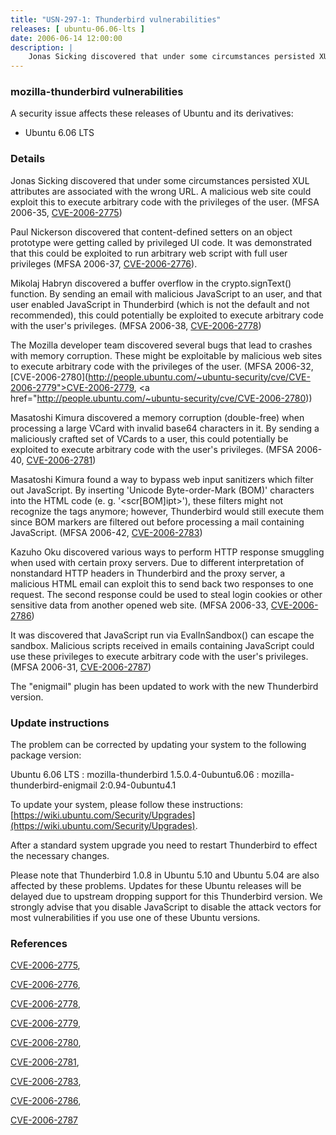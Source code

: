 ```yaml
---
title: "USN-297-1: Thunderbird vulnerabilities"
releases: [ ubuntu-06.06-lts ]
date: 2006-06-14 12:00:00
description: |
    Jonas Sicking discovered that under some circumstances persisted XUL attributes are associated with the wrong URL. A malicious web site could exploit this to execute arbitrary code with the privileges of the user. (MFSA 2006-35, [CVE-2006-2775](http://people.ubuntu.com/~ubuntu-security/cve/CVE-2006-2775))
--- 
```

 
### mozilla-thunderbird vulnerabilities

A security issue affects these releases of Ubuntu and its derivatives:

* Ubuntu 6.06 LTS

### Details

Jonas Sicking discovered that under some circumstances persisted XUL attributes are associated with the wrong URL. A malicious web site could exploit this to execute arbitrary code with the privileges of the user. (MFSA 2006-35, [CVE-2006-2775](http://people.ubuntu.com/~ubuntu-security/cve/CVE-2006-2775))

Paul Nickerson discovered that content-defined setters on an object prototype were getting called by privileged UI code. It was demonstrated that this could be exploited to run arbitrary web script with full user privileges (MFSA 2006-37, [CVE-2006-2776](http://people.ubuntu.com/~ubuntu-security/cve/CVE-2006-2776)).

Mikolaj Habryn discovered a buffer overflow in the crypto.signText() function. By sending an email with malicious JavaScript to an user, and that user enabled JavaScript in Thunderbird (which is not the default and not recommended), this could potentially be exploited to execute arbitrary code with the user&#39;s privileges. (MFSA 2006-38, [CVE-2006-2778](http://people.ubuntu.com/~ubuntu-security/cve/CVE-2006-2778))

The Mozilla developer team discovered several bugs that lead to crashes with memory corruption. These might be exploitable by malicious web sites to execute arbitrary code with the privileges of the user. (MFSA 2006-32, [CVE-2006-2780](http://people.ubuntu.com/~ubuntu-security/cve/CVE-2006-2779">CVE-2006-2779</a>, <a href="http://people.ubuntu.com/~ubuntu-security/cve/CVE-2006-2780))

Masatoshi Kimura discovered a memory corruption (double-free) when processing a large VCard with invalid base64 characters in it. By sending a maliciously crafted set of VCards to a user, this could potentially be exploited to execute arbitrary code with the user&#39;s privileges. (MFSA 2006-40, [CVE-2006-2781](http://people.ubuntu.com/~ubuntu-security/cve/CVE-2006-2781))

Masatoshi Kimura found a way to bypass web input sanitizers which filter out JavaScript. By inserting &#39;Unicode Byte-order-Mark (BOM)&#39; characters into the HTML code (e. g. &#39;&lt;scr[BOM]ipt&gt;&#39;), these filters might not recognize the tags anymore; however, Thunderbird would still execute them since BOM markers are filtered out before processing a mail containing JavaScript. (MFSA 2006-42, [CVE-2006-2783](http://people.ubuntu.com/~ubuntu-security/cve/CVE-2006-2783))

Kazuho Oku discovered various ways to perform HTTP response smuggling when used with certain proxy servers. Due to different interpretation of nonstandard HTTP headers in Thunderbird and the proxy server, a malicious HTML email can exploit this to send back two responses to one request. The second response could be used to steal login cookies or other sensitive data from another opened web site. (MFSA 2006-33, [CVE-2006-2786](http://people.ubuntu.com/~ubuntu-security/cve/CVE-2006-2786))

It was discovered that JavaScript run via EvalInSandbox() can escape the sandbox. Malicious scripts received in emails containing JavaScript could use these privileges to execute arbitrary code with the user&#39;s privileges. (MFSA 2006-31, [CVE-2006-2787](http://people.ubuntu.com/~ubuntu-security/cve/CVE-2006-2787))

The &quot;enigmail&quot; plugin has been updated to work with the new Thunderbird version.

### Update instructions

The problem can be corrected by updating your system to the following package version:

Ubuntu 6.06 LTS
 : mozilla-thunderbird <span>1.5.0.4-0ubuntu6.06</span>
 : mozilla-thunderbird-enigmail <span>2:0.94-0ubuntu4.1</span>

To update your system, please follow these instructions: [https://wiki.ubuntu.com/Security/Upgrades](https://wiki.ubuntu.com/Security/Upgrades).

After a standard system upgrade you need to restart Thunderbird to effect the necessary changes.

Please note that Thunderbird 1.0.8 in Ubuntu 5.10 and Ubuntu 5.04 are also affected by these problems. Updates for these Ubuntu releases will be delayed due to upstream dropping support for this Thunderbird version. We strongly advise that you disable JavaScript to disable the attack vectors for most vulnerabilities if you use one of these Ubuntu versions.

### References

 [CVE-2006-2775](http://people.ubuntu.com/~ubuntu-security/cve/CVE-2006-2775), 

 [CVE-2006-2776](http://people.ubuntu.com/~ubuntu-security/cve/CVE-2006-2776), 

 [CVE-2006-2778](http://people.ubuntu.com/~ubuntu-security/cve/CVE-2006-2778), 

 [CVE-2006-2779](http://people.ubuntu.com/~ubuntu-security/cve/CVE-2006-2779), 

 [CVE-2006-2780](http://people.ubuntu.com/~ubuntu-security/cve/CVE-2006-2780), 

 [CVE-2006-2781](http://people.ubuntu.com/~ubuntu-security/cve/CVE-2006-2781), 

 [CVE-2006-2783](http://people.ubuntu.com/~ubuntu-security/cve/CVE-2006-2783), 

 [CVE-2006-2786](http://people.ubuntu.com/~ubuntu-security/cve/CVE-2006-2786), 

 [CVE-2006-2787](http://people.ubuntu.com/~ubuntu-security/cve/CVE-2006-2787)
 
